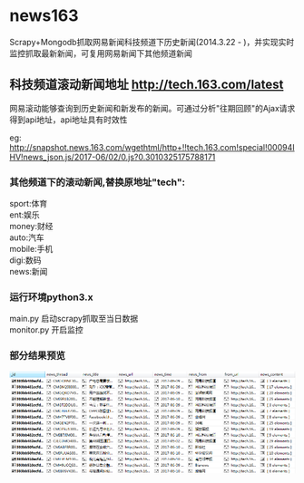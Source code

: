 # news163
Scrapy+Mongodb抓取网易新闻科技频道下历史新闻(2014.3.22 - )，并实现实时监控抓取最新新闻，可复用网易新闻下其他频道新闻

## 科技频道滚动新闻地址 http://tech.163.com/latest 
网易滚动能够查询到历史新闻和新发布的新闻。可通过分析"往期回顾"的Ajax请求得到api地址，api地址具有时效性

eg: http://snapshot.news.163.com/wgethtml/http+!!tech.163.com!special!00094IHV!news_json.js/2017-06/02/0.js?0.3010325175788171

### 其他频道下的滚动新闻,替换原地址"tech":
sport:体育   
ent:娱乐       
money:财经   
auto:汽车     
mobile:手机   
digi:数码   
news:新闻

### 运行环境python3.x
main.py    启动scrapy抓取至当日数据  
monitor.py 开启监控

### 部分结果预览
![image](http://github.com/jn5dhua/news163/raw/master/images/news_list.PNG)


